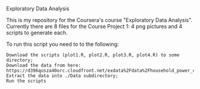 Exploratory Data Analysis

This is my repository for the Coursera's course "Exploratory Data Analysis". Currently there are 8 files for the Course Project 1: 4 png pictures and 4 scripts to generate each.

To run this script you need to to the following:

    Download the scripts (plot1.R, plot2.R, plot3.R, plot4.R) to some directory;
    Download the data from here: https://d396qusza40orc.cloudfront.net/exdata%2Fdata%2Fhousehold_power_consumption.zip;
    Extract the data into ./Data subdirectory;
    Run the scripts
